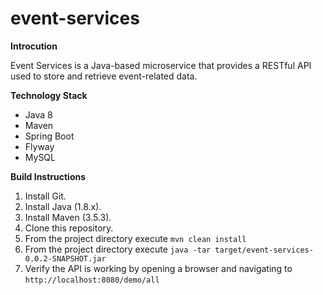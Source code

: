# event-services

**Introcution**

Event Services is a Java-based microservice that provides a RESTful API used to store and retrieve event-related data.

**Technology Stack**
- Java 8
- Maven
- Spring Boot
- Flyway
- MySQL

**Build Instructions**
1. Install Git.
2. Install Java (1.8.x).
3. Install Maven (3.5.3).
4. Clone this repository.
5. From the project directory execute `mvn clean install`
6. From the project directory execute `java -tar target/event-services-0.0.2-SNAPSHOT.jar`
7. Verify the API is working by opening a browser and navigating to `http://localhost:8080/demo/all`
